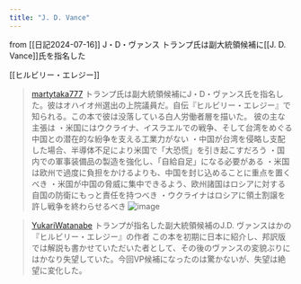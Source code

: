 ```yaml
---
title: "J. D. Vance"
---
```


from [[日記2024-07-16]]
J・D・ヴァンス
トランプ氏は副大統領候補に[[J. D. Vance]]氏を指名した

[[ヒルビリー・エレジー]]


> [martytaka777](https://x.com/martytaka777/status/1813005802606878816) トランプ氏は副大統領候補にJ・D・ヴァンス氏を指名した。彼はオハイオ州選出の上院議員だ。自伝『ヒルビリー・エレジー』で知られる。この本で彼は没落している白人労働者層を描いた。
>  彼の主な主張は
>  ・米国にはウクライナ、イスラエルでの戦争、そして台湾をめぐる中国との潜在的な紛争を支える工業力がない
>  ・中国が台湾を侵略し支配した場合、半導体不足により米国で「大恐慌」を引き起こすだろう
>  ・国内での軍事装備品の製造を強化し、「自給自足」になる必要がある
>  ・米国は欧州で過度に負担をかけるよりも、中国を封じ込めることに重点を置くべき
>  ・米国が中国の脅威に集中できるよう、欧州諸国はロシアに対する自国の防衛にもっと責任を持つべき
>  ・ウクライナはロシアに領土割譲を許し戦争を終わらせるべき
>  ![image](https://pbs.twimg.com/media/GSkVZiObIAIyPr-?format=jpg&name=large#.png)

> [YukariWatanabe](https://x.com/YukariWatanabe/status/1812988986605912227) トランプが指名した副大統領候補のJ.D. ヴァンスはかの『ヒルビリー・エレジー』の作者
>  この本を初期に日本に紹介し、邦訳版では解説も書かせていただいた者として、その後のヴァンスの変貌ぶりにはかなり失望していた。今回VP候補になったのは驚かないが、失望は絶望に変化した。


